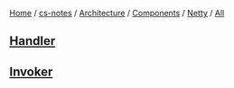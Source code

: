 [Home](https://mengxianbin.github.io) /
[cs-notes](https://mengxianbin.github.io/cs-notes/site) /
[Architecture](https://mengxianbin.github.io/cs-notes/site/Architecture) /
[Components](https://mengxianbin.github.io/cs-notes/site/Architecture/Components) /
[Netty](https://mengxianbin.github.io/cs-notes/site/Architecture/Components/Netty) /
[All](https://mengxianbin.github.io/cs-notes/site/Architecture/Components/Netty/All)

## [Handler](https://mengxianbin.github.io/cs-notes/site/Architecture/Components/Netty/All/Handler)

## [Invoker](https://mengxianbin.github.io/cs-notes/site/Architecture/Components/Netty/All/Invoker)
